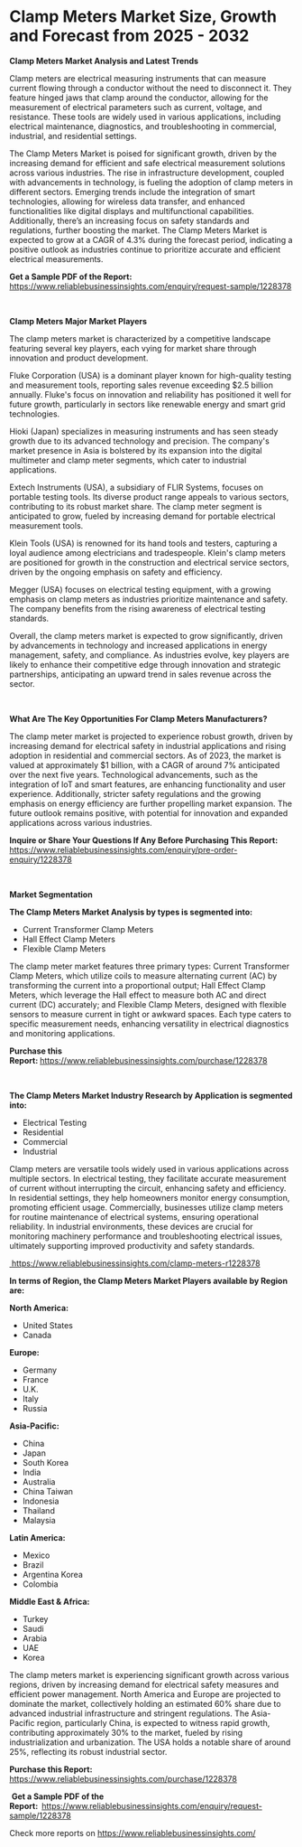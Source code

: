 <p><h1>Clamp Meters Market Size, Growth and Forecast from 2025 - 2032</h1></p><p><strong>Clamp Meters Market Analysis and Latest Trends</strong></p>
<p><p>Clamp meters are electrical measuring instruments that can measure current flowing through a conductor without the need to disconnect it. They feature hinged jaws that clamp around the conductor, allowing for the measurement of electrical parameters such as current, voltage, and resistance. These tools are widely used in various applications, including electrical maintenance, diagnostics, and troubleshooting in commercial, industrial, and residential settings.</p><p>The Clamp Meters Market is poised for significant growth, driven by the increasing demand for efficient and safe electrical measurement solutions across various industries. The rise in infrastructure development, coupled with advancements in technology, is fueling the adoption of clamp meters in different sectors. Emerging trends include the integration of smart technologies, allowing for wireless data transfer, and enhanced functionalities like digital displays and multifunctional capabilities. Additionally, there’s an increasing focus on safety standards and regulations, further boosting the market. The Clamp Meters Market is expected to grow at a CAGR of 4.3% during the forecast period, indicating a positive outlook as industries continue to prioritize accurate and efficient electrical measurements.</p></p>
<p><strong>Get a Sample PDF of the Report:&nbsp;</strong> <a href="https://www.reliablebusinessinsights.com/enquiry/request-sample/1228378?utm_campaign=3133&utm_medium=2&utm_source=Github&utm_content=ia&utm_term=09042025&utm_id=clamp-meters">https://www.reliablebusinessinsights.com/enquiry/request-sample/1228378</a></p>
<p>&nbsp;</p>
<p><strong>Clamp Meters Major Market Players</strong></p>
<p><p>The clamp meters market is characterized by a competitive landscape featuring several key players, each vying for market share through innovation and product development. </p><p>Fluke Corporation (USA) is a dominant player known for high-quality testing and measurement tools, reporting sales revenue exceeding $2.5 billion annually. Fluke's focus on innovation and reliability has positioned it well for future growth, particularly in sectors like renewable energy and smart grid technologies.</p><p>Hioki (Japan) specializes in measuring instruments and has seen steady growth due to its advanced technology and precision. The company's market presence in Asia is bolstered by its expansion into the digital multimeter and clamp meter segments, which cater to industrial applications. </p><p>Extech Instruments (USA), a subsidiary of FLIR Systems, focuses on portable testing tools. Its diverse product range appeals to various sectors, contributing to its robust market share. The clamp meter segment is anticipated to grow, fueled by increasing demand for portable electrical measurement tools.</p><p>Klein Tools (USA) is renowned for its hand tools and testers, capturing a loyal audience among electricians and tradespeople. Klein's clamp meters are positioned for growth in the construction and electrical service sectors, driven by the ongoing emphasis on safety and efficiency.</p><p>Megger (USA) focuses on electrical testing equipment, with a growing emphasis on clamp meters as industries prioritize maintenance and safety. The company benefits from the rising awareness of electrical testing standards.</p><p>Overall, the clamp meters market is expected to grow significantly, driven by advancements in technology and increased applications in energy management, safety, and compliance. As industries evolve, key players are likely to enhance their competitive edge through innovation and strategic partnerships, anticipating an upward trend in sales revenue across the sector.</p></p>
<p>&nbsp;</p>
<p><strong>What Are The Key Opportunities For Clamp Meters Manufacturers?</strong></p>
<p><p>The clamp meter market is projected to experience robust growth, driven by increasing demand for electrical safety in industrial applications and rising adoption in residential and commercial sectors. As of 2023, the market is valued at approximately $1 billion, with a CAGR of around 7% anticipated over the next five years. Technological advancements, such as the integration of IoT and smart features, are enhancing functionality and user experience. Additionally, stricter safety regulations and the growing emphasis on energy efficiency are further propelling market expansion. The future outlook remains positive, with potential for innovation and expanded applications across various industries.</p></p>
<p><strong>Inquire or Share Your Questions If Any Before Purchasing This Report:</strong> <a href="https://www.reliablebusinessinsights.com/enquiry/pre-order-enquiry/1228378?utm_campaign=3133&utm_medium=2&utm_source=Github&utm_content=ia&utm_term=09042025&utm_id=clamp-meters">https://www.reliablebusinessinsights.com/enquiry/pre-order-enquiry/1228378</a></p>
<p>&nbsp;</p>
<p><strong>Market Segmentation</strong></p>
<p><strong>The Clamp Meters Market Analysis by types is segmented into:</strong></p>
<p><ul><li>Current Transformer Clamp Meters</li><li>Hall Effect Clamp Meters</li><li>Flexible Clamp Meters</li></ul></p>
<p><p>The clamp meter market features three primary types: Current Transformer Clamp Meters, which utilize coils to measure alternating current (AC) by transforming the current into a proportional output; Hall Effect Clamp Meters, which leverage the Hall effect to measure both AC and direct current (DC) accurately; and Flexible Clamp Meters, designed with flexible sensors to measure current in tight or awkward spaces. Each type caters to specific measurement needs, enhancing versatility in electrical diagnostics and monitoring applications.</p></p>
<p><strong>Purchase this Report:&nbsp;</strong><a href="https://www.reliablebusinessinsights.com/purchase/1228378?utm_campaign=3133&utm_medium=2&utm_source=Github&utm_content=ia&utm_term=09042025&utm_id=clamp-meters">https://www.reliablebusinessinsights.com/purchase/1228378</a></p>
<p>&nbsp;</p>
<p><strong>The Clamp Meters Market Industry Research by Application is segmented into:</strong></p>
<p><ul><li>Electrical Testing</li><li>Residential</li><li>Commercial</li><li>Industrial</li></ul></p>
<p><p>Clamp meters are versatile tools widely used in various applications across multiple sectors. In electrical testing, they facilitate accurate measurement of current without interrupting the circuit, enhancing safety and efficiency. In residential settings, they help homeowners monitor energy consumption, promoting efficient usage. Commercially, businesses utilize clamp meters for routine maintenance of electrical systems, ensuring operational reliability. In industrial environments, these devices are crucial for monitoring machinery performance and troubleshooting electrical issues, ultimately supporting improved productivity and safety standards.</p></p>
<p><a href="https://www.reliablebusinessinsights.com/clamp-meters-r1228378?utm_campaign=3133&utm_medium=2&utm_source=Github&utm_content=ia&utm_term=09042025&utm_id=clamp-meters">&nbsp;https://www.reliablebusinessinsights.com/clamp-meters-r1228378</a></p>
<p><strong>In terms of Region, the Clamp Meters Market Players available by Region are:</strong></p>
<p>
    <p> <strong> North America: </strong>
        <ul>
            <li>United States</li>
            <li>Canada</li>
        </ul>
        </p> 
    <p> <strong> Europe: </strong>
        <ul>
            <li>Germany</li>
            <li>France</li>
            <li>U.K.</li>
            <li>Italy</li>
            <li>Russia</li>
        </ul>
        </p> 
    <p> <strong> Asia-Pacific: </strong>
        <ul>
            <li>China</li>
            <li>Japan</li>
            <li>South Korea</li>
            <li>India</li>
            <li>Australia</li>
            <li>China Taiwan</li>
            <li>Indonesia</li>
            <li>Thailand</li>
            <li>Malaysia</li>
        </ul>
        </p> 
    <p> <strong> Latin America: </strong>
        <ul>
            <li>Mexico</li>
            <li>Brazil</li>
            <li>Argentina Korea</li>
            <li>Colombia</li>
        </ul>
        </p> 
    <p> <strong> Middle East & Africa: </strong>
        <ul>
            <li>Turkey</li>
            <li>Saudi</li>
            <li>Arabia</li>
            <li>UAE</li>
            <li>Korea</li>
        </ul>
    </p>
    </p>
<p><p>The clamp meters market is experiencing significant growth across various regions, driven by increasing demand for electrical safety measures and efficient power management. North America and Europe are projected to dominate the market, collectively holding an estimated 60% share due to advanced industrial infrastructure and stringent regulations. The Asia-Pacific region, particularly China, is expected to witness rapid growth, contributing approximately 30% to the market, fueled by rising industrialization and urbanization. The USA holds a notable share of around 25%, reflecting its robust industrial sector.</p></p>
<p><strong>Purchase this Report: </strong><a href="https://www.reliablebusinessinsights.com/purchase/1228378?utm_campaign=3133&utm_medium=2&utm_source=Github&utm_content=ia&utm_term=09042025&utm_id=clamp-meters">https://www.reliablebusinessinsights.com/purchase/1228378</a></p>
<p>&nbsp;<strong>Get a Sample PDF of the Report:&nbsp;&nbsp;</strong><a href="https://www.reliablebusinessinsights.com/enquiry/request-sample/1228378?utm_campaign=3133&utm_medium=2&utm_source=Github&utm_content=ia&utm_term=09042025&utm_id=clamp-meters">https://www.reliablebusinessinsights.com/enquiry/request-sample/1228378</a></p>
<p><strong></strong></p>
<p>Check more reports on <a href="https://www.reliablebusinessinsights.com/?utm_campaign=3133&utm_medium=2&utm_source=Github&utm_content=ia&utm_term=09042025&utm_id=clamp-meters">https://www.reliablebusinessinsights.com/</a></p>